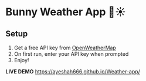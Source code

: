 # Bunny Weather App 🐇☀️

## Setup
1. Get a free API key from [OpenWeatherMap](https://openweathermap.org/)
2. On first run, enter your API key when prompted
3. Enjoy!

**LIVE DEMO**
https://ayeshah666.github.io/Weather-app/
